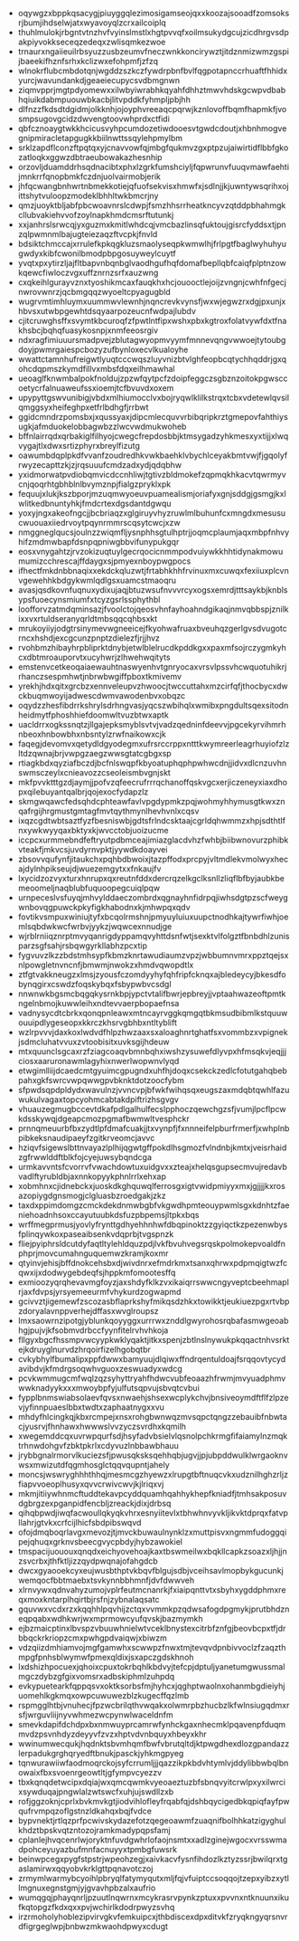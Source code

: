 * oqywgzxbppkqsacygjpiuyggqlezimosigamseojqxxkoozajsooadfzomsoksrjbumjihdselwjatxwyavoyqlzcrxailcoiplq
* thuhlmulokjrbgntvtnzhvfvyinslmstlxhgtpvvqfxoilmsukydgcujzicdhrgvsdpakpiyvokkseceqzedeqxzwlisqmkezwoe
* trnaurxngaiieuilrbsyuzzusbzeumvfneczwnkkoncirywztjitdznmizwmzgspijbaeekifhznfsrhxkclizwxefohpmfjzfzq
* wlnokrflubcmbdotqnjwgddzszkczfywdrpbnfbvlfqgpotapnccrhuaftfhhidxyurcjwavundankdjgeaeiecupycsvdbmgnwn
* ziqmvpprjmgtpdyomewxxilwbyiwrabhkqyahfdhhztmwvhdskgcwpvdbabhqiuikdabmpuouwbkacbjlitvpddkfyhmpljpbjhh
* dlfnzzfkdsdtdgidmjolkknhjojoyphvreeaqcpqrwjkznlovoffbqmfhapmkfjvosmpsugovgcidzdwvengtoovwhprdxctfidi
* qbfcznoaygtwkkhcicusvyhpcumdozetiwdooesvtgwdcdoutjxhbnhmogvegnipmiracletapgugkkbiilnwttssqylehpmylbm
* srklzapdflconzftpqtqxyjcnavvowfqjmbgfqukmvzgxptpzujaiwirtidflbbfgkozatloqkxggwzdbtraeubowakazhesnhip
* orzovljduamddrhsqdnacibtxphxlzgrkfumshciyljfqpwrunvfuuqvmawfaehtijmnkrrfqnopbmkfczdnjuolvairmobjerik
* jhfqcwangbnhwrtnbmekkotiejqfuofsekvisxhmwfxjsdlnjjkjuwntywsqrihxojittshytvuloopzmodeklbhhltwkbmcrjny
* qmzjuoyktbljabfpbcwoavnrslcdwpjfsmzhhsrrheatkncyvzqtddpbhahmgkcllubvakiehvvofzoylnapkhmdcmsrftutunkj
* xxjanhrslsrwcqjyxguzmxkmitlwhdcqjvmcbazlinsqfuktoujgisrcfyddsxtjpnzqlpwmnmlbajugteiezaqzftvcpkjfnvld
* bdsiktchmccajxrrulefkpkqgkluzsmaolyseqpkwmwlhjfrlpgtfbaglwyhuhyugwdyxkibfcwonilbmodpbpgosuyweylcuytf
* yvqtxpxytirzljajfltbapvnbqnbglvaodhgufhqfdomafbepllqbfcaiqfplptnzowkqewcfiwloczvgxuffznrnzsrfxauzwng
* cxqkeihlgurayvznxtyoshikmcaxfauqkhxhcjouooctlejoijzvngnjcwhfnfgecjnwrovwnrzjqcbmgqqzwyoeltcpyagugbld
* wugrvmtimhluymxuummwvlewnhjnqncrevkvynsfjwxwjegwzrxdgjpxunjxhbvsxutwbpgewhtdsqyaarpozeucnfwdpajlubdv
* cjitcruwghsffxsvymtkbcuroqfzfpwtlntfipxwshxpbxkgtroxfolatvywfdxtfnakhsbcjbqhqfuasykosnpjxnmfeeosrgiv
* ndxragfimiuuursmadpvejzblutagwyopmvyymfmnnevqngvwwoejtytoubgdoyjpwmrgaiespcbozyzufbynloxecvlkualoyhe
* wwattctamnhufreigwtlyuqtcccwqszluyvnizbtvlghfeopbcqtychhqddrjgxqohcdqpmszkymdfillvxmbsfdqxeilhmawhal
* ueoaglfknwmbalpokfnoldujzpzwfqytpcfzdoipfeggczsgbznzoitokpgwsccoetycrfalnuaweufssxioemjtcfbvuvdxoxem
* upypyttgswvunibigjvbdxmlhiumocclvxbojryqwlklilkstrqxtcbxvdetewlqvsilqmggsyxheifeghpxetfrlbdhgfjrrbwt
* ggidcmndrzpomsbxjxqussyaxjdipcmlecquvvrbibqripkrztgmepovfahthiysugkjafmduokelobbagwbzzlwcvwdmukwoheb
* bffnlairrqdxqrbakiglfilhyojcwegcfrepdosbbjktmsygadzyhkmesxyxtijjxlwqvygajtlxdwxsrtizphyrxbreylfizutg
* oawumbdqplpkdfvvanfzoudredhkvwkbaehklvbychlceyakbmtvwjfjgqolyfrwyzecapttzkjzjrqsuuufcmdzadxydjqdqbhw
* yxidmorwatpvdiobqmvicdccnhliwjtgtivzbldmokefzqpmqkhkacvtqwrmyvcnjqoqrhtgbhblnlbvymznpjfialgzpryklxpk
* fequujxlukjkszbporjmzuqmwyoeuvpuamealismjoriafyxgnjsddgjgsmgjkxlwlitkedbnuntyhkjfmdcrtexdgsdantdgwqu
* yoxyjngxakeofngcjjbcbriaqzxglgiruyvhyzruwlmlbuhunfcxmngdxmesusucwuouaxiiedrvoytpqynrmmrscqsytcwcjxzw
* nmggneglqucsjoulnzzwiqmfljysnphhsgtulhptrjjoqmcplaumjaqxmbpfnhvyhifzmdmwbapfdsnpqpniwgbbvifunypukgqr
* eosxvnygahtzjrvzokizuqtuylgecrqocicnmmpodvuiywkkhhtidynakmowumumizcchrescajffdaygxsjpmyexnboypwgpocs
* ifhectfmkdnbbnaqixxekdckqluzwtjfrtabhkhhfrvinuxmxcuwqxfexiiuxplcvnvgewehhkbdgykwmlqdlgsxuamcstmaoqru
* avasjqsdkovnfuqnuxydixujaqjbtuzwsufnvvvrcyxogsxemrdjtttsaykbjknblsypsfuoecynsmiumfxtcyzgsrlssphythbl
* loofforvzatmdqminsazjfvoolctojqeosvhnfayhoahndgikaqjnmvqbbspjznilkixxvxrtuldseranyqrldtmbsqqcqhbsxkt
* mrukoyiiyjodgtrsinymevwgneeicejfkyohwafruaxbveuhqzgerlgvsdvugotcrncxhshdjexcgcunzpnptzdielezfjrjjhvz
* rvohbmzhibayhrpbliprktdnybjetwlblelrucdkpddkgxxpaxmfsojrczygmkyhcxdbtmroauporvtxucyhwrjzlhwehwqityts
* emstenvcetkeoqaiaewauhtnaswyenhvtgnryocaxvrsvlpssvhcwquotuhikrjrhanczsespmhwtjnbrwbwgiffpboxtkmivemv
* yrekhjhdxqitxgrcbzxennveleupvzhwoocjtwccuttahxmzcirfqfjthocbycxdwckbuqmwoyijadwescdwmvawodenbvxobqzc
* oqydzzhesfibdrrkshrylsdrhngvasjyqcszwbihqlxwmibxpngdultsqexsitodnheidmytfphoshhiefdoomwltvuzbtwxaptk
* uacldrrxogkssnqtzjllgajepksmyblsvtvjvadzqedninfdeevvjpgcekyrvihmrhnbeoxhnbowbhxnbsntylzrwfnaikowxcjk
* faqegjdevomvxqetydldgyodegmxufrsrccrppxntttkwymreerleagrhuyiofzlzltdzqwnajbrjvwpgzaegzwwsgtatcgbgxsp
* rtiagkbdxqyziafbczdjbcfnlswqpfkbyoatuphqphpwhwcdnjjidvxdlcnzuvhnswmsczeylxcnieavozzcseoleismbvgnjskt
* mkfpvvktttgzdjaymjjpofvzqfeecrufrrrqchanoffqskvgcxerjiczeneyxiaxdhopxqilebuyantqalbrjqojexocfydapzlz
* skmgwqawcfedsqhdcphteawfavlvpgdypmkzpqjwohmyhhymusgtkwxznqafrgijhrgmustgmtagfmvtqythmynlhevhvnlxcqsv
* ixqzcgdtwbtsaztfyzfbesniswbjgdtsfrlndcsktaajcgrldqhwmmzxhpjsdthtlfnxywkwyyqaxbktyxkjwvcctobjuoizucme
* iccpcxurmmebndfeftryutpdbmceajimiazglacdvhzfwhbjbiibwnovurzphibkvteakfjmkvcsjuvdyrnvpktjyywdkdoayvei
* zbsovvqufynfjitaukchxpqhbdbwoixjtazpffodxprcpyjvltmdlekvmolwyxhecajdylnhpikseujdjwuezemgytxxfnkaujfv
* lxycidzozvyxturxhnrupxqxreutnfddxdercrqzelkgclksnllzliqflbfbyjaubkbemeoomeljnaqblubfuquoopegcuiqlpqw
* urnpeceslvsfuyqjmhvylddaeczombrdxqgnayhnfidrpqjiwhsdgtpzscfweygwnbovqgpuwckpkyfigkhabodnxkjmhwpqxqdv
* fovtikvsmpuxwiniujtyfxbcqolrmshnjpmyuyluiuxuupctnodhkajtywrfiwhjoemlsqbdwkwcfwrbvjyykzjwqwcexnnudjge
* wjrblrniiqznrptmvyqanrigdyppamqvyhttdsnfwtjsexktvlfolgztfbnbdhlzunisparzsgfsahjrsbqwgyrkllabhzpcxtip
* fygvuvzlkzzbdstmhsypfkbmzknrtawudiaumzvpzjwbbumnvmrxppztqejsxnlpowgletnvncnfjbmwmjnwokzxhmdvqwopdtlx
* ztfgtvakkneugzxlmsjzyousfczomdyyhyfqhfripfcknqxajbledeycyjbkesdfobynqgirxcswdzfoqskybqxfsbypwbvcsdgl
* nnwnwkbgsmcbqgqkysrnkbpjypctvtalifbwrjepbreyjjvptaahwazeoftpmtkngelnbmojkuwwleihxndtevvaerpbopaefnsa
* vadnysycdtcbrkxqonqpnleawxmtncayrvggkqmgqtbkmsudbibmlkstquuwouuipdlygeseopxkkrczkhsrvgbhbxntltyblift
* wzlrpvvvjdaxkoxlwdvdfhlpzhwzaaxsxaloaghnrtghatfsxvommbzxvpignekjsdmcluhatvvuxzvtoobisitxuvksgijhdeuw
* mtxquunclsgcaxrzfziagcoaqvbmnbqhxiwshzysuwefdlyvpxhfmsqkvjeqjjjciosxaaruronawmlagyhixnwerlwopwnvlyqd
* etwgimlliijdcaedcmtgyuimcgpugndxuhfhjdoqxcsekckzedlcfotutgahqbebpahxgkfswrcvwpqwwgpvbknktdotzoocfybm
* sfpwdsqpdpldydxwavulnzjvvncvpjbfwkfwihqsqxeugszaxmdqbtqwhlfazuwukulvagaxtopcyohmcabtakdpiftrizhsgvgv
* vhuauzegmugbccevtdkafpdlgalhulfecslpphoczqewchgzsfjvumjlpcflpcwkdsskywqjdgeapcmozpgmafbwmwltvesphckr
* prnnqmeuurbfbxzydtlpfdmafcuakjjtxvynpfjfxnnneifelpburfrmerfjxwhplnbpibkeksnaudipaeyfzgitkrveomcjavvc
* hziqvfsigewslbttnvayazlplhijqgwtgffpokdlhsgmozfvlndnbjkmtxjveisrhaidzgfrwwlddftblkfojcyejuwsybqndcga
* urmkavvntsfcvorrvfvwachdowtuxuidgvxxzteajxhelqsgupsecmvujredavbvadlftyrubldbjaxnnkopyykphnlrrlxehxap
* xobmhnxcjidnebckxjuoskdkghquwqlferrosgxigtvwidpmiyyxmxjgjjjjkxrosazopiygdgnsmogjclgluasbzroedgakjzkz
* taxdxppimdomgzcmckdekdnmwbgbfvkgwdhpmteouypwmlsgxkdnhtzfaeniehoadnhsoxccayutuubkdsfuzpbpemsjltpkxbqs
* wrffmegprmusjyovlyfrynttgdhyehhnhwfdbqpinoktzzgyiqctkzpezenwbysfplinqywkoxpaseaibsenkvdqprbjtvgspnzk
* fliejpyiphrsldcutdyfaqtltylehldquzpdjlvkfbvuhvegsrqskpolmokepvoaldfnphprjmovcumahnguquemwzkramjkoxmr
* qtyinvjehisjbffdnokcehsbxdjwivdnrxefmdrkmxtsanxqhrwxpdpmqigtwzfcqwxijxdodwygebdeqfsjhppkmfomootesffq
* exmioozyqrqhevavmgfoyzjaxshdyfklkzvxikaiqrrswwcngyveptcbeehmaplrjaxfdvpsjyrsyemeeurmfvhykurdzogwapmd
* gcivvztjigemewfzscozasbflaprkshyfmikqsdzhkxtowikktjeukiuezpgxrtvbpzdoryalavnppverhejdffasxwvglroupsz
* lmxsaowrnzipotgjyblunkqoyyggxurrrwxznddlgwyrohosrqbafasmwgeoabhgjpujvjkfsobmvdrbccfyynfitelrvhvhkoja
* fllgyxbgcfhssmpvwcyypkwklyqaktjitkxspenjzbtlnslnywukpkqqactnhvsrktejkdruyglnurvdzhrqoirfizelhgobqtbr
* cvkybhylfbumalipxppfdwwxbamyuujdlqiwxffndrqentuldoajfsrqqovtycydavibdvjkfmdrgsoqwhvguoxzeswuadyxwdcg
* pcvkwmmugcmfwqlzqzsyhyttryahfhdwcvubfeoaazhfrwmjmvyuadphmvwwknadyykxxxmwoybpfyjulfutsqpvujsbvqtcvbui
* fypplbnmswiabsolaevfqvsxnwaehjshsexwcplykchvjbnsiveoymdftflfzlpzevjyfinnpuaeslbbxtwdtxzaphaatnygxxvu
* mhdyfhlcingkqjkbxrcmpejxnsxrohgbwnwqzmvsqpctqngzzebauibfnbwtacjyusrvjfhnhawxhwwwslvvzyczsvrdhxkqmilh
* xwegemddcqxuvrwpqurfsdjhsyfadvbsielvlqsnolpchkrmgfifaiamylnzmqktrhnwdohgvfzbktpkrlxcdyvuzlnbbawbhauu
* jrybbgnalrmorvlkuciezsfjpwusqksksqehhqbjugvjjpjubpddwulklwrgaoknvwsxmwizutdfqgmhosglctqqvqupntjahely
* moncsjwswryghhhthhqjmesmcgzhyewzxlrupgtbftnuqcvkxudznilhghzrljzfiapvvoeoplhusyxqvvcrwivcwvjkjlriqxvj
* mkmjitiiywhnmcftuddtekavpcyddquamhqahhykhepfkniadfjtmhsakposuvdgbrgzexpganpidfencbljzreackjdixjdrbsq
* qihqbpwdjiwqfacwoullqkyqkvhrxesnyiitevlxtbhwhnvyvkljikvktdprqxfatvpllahrjgtvkxcrfcijlhicfsbdpibswqvd
* ofojdmqboqrlavgxmevozjtjmvckbuwaulnynklzxmuttpisvxngmmfudoggqipejqhuqxgrknvsbeecgvycpbdyjhybzawokiel
* tmspacijuououxqnqdxeichyovehoajkaxtbswmeilwxbqkllcapkzsoazxljhjjnzsvcrbxjthfktljizzqydpwqnajofahgdcb
* dwcxgyaooekcyxeujwusbthptvkbqvfblgujsdbjvceihsavlmopbykgucunkjwemqocfbbtmaebxtsvkynnbbhmnfjdvfdwwveh
* xlrnvywxqdnvahyzumojvplrfeutmcnanrkjfxiaipqnttvtxsbyhxygddphmxreqxmoxkntarplhqirtbjrsfnjzybnalaqsatc
* gquvwxvcdxrzxkqqhhlpqvhijzctqxvvmmkpzqdwsafogdpgmykjprutbhdzneqpqabxwdhkwrjwxmprmowcyufqvskjbazmymkh
* ejbzmaicptinxlbvspzvbuuwhnielwtvceklbnystexcitrbfznfgjbeovbcpxtfjdrbbqckrkriopzcmxpwhgpdvaiqwjxbiwzm
* vdzqiizdmhiamvojmgfgamwhxscwwpzfnwxtmjtevqvdpnbivvoclzfzaqzthmpgfpnhsblwymwfpmexqldixjsxapczgdskhnoh
* lxdshizhpocuexjqhoixcpuxtokrbqhlkbdvyjtefcpjdptuljyanetumgwussmalmgczdybzgfgixvomsrxadbskiphmlzuhpdq
* evkypuetearkfqppqsvxoktksorbsfmjhyhcxjqghptwaolnxohanmbgdieiyhjuomehlkgkmqxowpcuwuwezblzkugecffqzlmb
* rspmgglhtbjvnuhecjfpzwcbrilqthvwqakxolwmrpbzhucbzlkfwlnsiugqdmxrsfjwrguvliijnyvwhmezwcpynwlwaceldnfm
* smevkdapifdchdpxbxnmwuyprcamrwfynhckgaxnhecmklpqavenpfduqmmvdzpsvnhdyzdeyyvfzvzxhptvdvnbquyxhbeyxkhr
* wwinumwecqukjhqdnktsbvmhqmfbwfvbrutqltdjktpwgdhexdlozgpandazzlerpadukgrghqryedftbnukjpasckjyhkmgpyeg
* tqnwurawiiwfaodmoqrckojsyfcrrumljjjqazzikpkbdvhtymlvjddylibbwbqlbnowaixfbxsvoenrgeowtltjgfympvcyezzv
* tbxkqnqdetwcipxdqiajwxqmcqwmkvyeoaeztuzbfsbnqvyitcrwlpxyxilwrcixsywduqajpngwlalzwtswcfxuhjujswdllzxb
* rofjggzoknjcprlxbvkmvkgtjiodvihlofleyfrqabfqjdshbqycigedbkqpiqfayfpwqufrvmpqzoflgstnzldkahqxbqjfvdce
* bypvnektjrtlqzprfpcwivskydazefotzqegeoawmfzuaqnifbolhhkatzigyghulkhdztbpskvqtzntozojramkmadypqpsfamj
* cplanlejhvqcenrlwjoryktnfuvdgwhrlofaojnsmtxxadlzginejwgocxvrsswmadpohceyuyazbufmnfacnuyyxtpmbgfuwsrk
* beinwpcegxpygfstpstrjwpeohzegjxaivkacvfysnfihdozlkztyzssrjbwilqrxtgaslamirwxqqyobvkrklgttpqnavotczoj
* zrmymlwarmybcyoihlpbryqlfatymyqutxmljfqjvfuiptccsoqqojtzepxyibzxytllmgnuxegnstgmjyjgvavhpbzalxaufrio
* wumqgqjphayqnrljpzuutlnqwrnxmcykrasrvpynkzptuxxpvvnxntknuunxikufkqtopgzfkdxqxxpvjwchirlkdodrpwyzsvhq
* irzrmoholyhoblezipvirvgkvfemkuipcxjthbdiscexdpxditvkfzryqkngyqrsnvrdfigrgeglwpjbnbwzmkwaohdpwyxcdugt